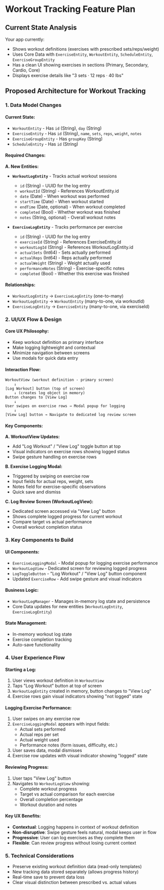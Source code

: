 # Workout Tracking Feature Plan

## **Current State Analysis**
Your app currently:
- Shows workout definitions (exercises with prescribed sets/reps/weight)
- Uses Core Data with `ExerciseEntity`, `WorkoutEntity`, `ScheduleEntity`, `ExerciseGroupEntity`
- Has a clean UI showing exercises in sections (Primary, Secondary, Cardio, Core)
- Displays exercise details like "3 sets · 12 reps · 40 lbs"

## **Proposed Architecture for Workout Tracking**

### **1. Data Model Changes**

#### **Current State:**
- `WorkoutEntity` - Has `id` (String), `day` (String)
- `ExerciseEntity` - Has `id` (String), `name`, `sets`, `reps`, `weight`, `notes`
- `ExerciseGroupEntity` - Has `groupKey` (String)
- `ScheduleEntity` - Has `id` (String)

#### **Required Changes:**

**A. New Entities:**
- **`WorkoutLogEntity`** - Tracks actual workout sessions
  - `id` (String) - UUID for the log entry
  - `workoutId` (String) - References WorkoutEntity.id
  - `date` (Date) - When workout was performed
  - `startTime` (Date) - When workout started
  - `endTime` (Date, optional) - When workout completed
  - `completed` (Bool) - Whether workout was finished
  - `notes` (String, optional) - Overall workout notes

- **`ExerciseLogEntity`** - Tracks performance per exercise
  - `id` (String) - UUID for the log entry
  - `exerciseId` (String) - References ExerciseEntity.id
  - `workoutLogId` (String) - References WorkoutLogEntity.id
  - `actualSets` (Int64) - Sets actually performed
  - `actualReps` (Int64) - Reps actually performed  
  - `actualWeight` (String) - Weight actually used
  - `performanceNotes` (String) - Exercise-specific notes
  - `completed` (Bool) - Whether this exercise was finished

#### **Relationships:**
- `WorkoutLogEntity` → `ExerciseLogEntity` (one-to-many)
- `WorkoutLogEntity` → `WorkoutEntity` (many-to-one, via workoutId)
- `ExerciseLogEntity` → `ExerciseEntity` (many-to-one, via exerciseId)

### **2. UI/UX Flow & Design**

#### **Core UX Philosophy:**
- Keep workout definition as primary interface
- Make logging lightweight and contextual
- Minimize navigation between screens
- Use modals for quick data entry

#### **Interaction Flow:**
```
WorkoutView (workout definition - primary screen)
    ↓
[Log Workout] button (top of screen)
    ↓ (creates log object in memory)
Button changes to [View Log]
    ↓
User swipes on exercise rows → Modal popup for logging
    ↓
[View Log] button → Navigate to dedicated log review screen
```

#### **Key Components:**

**A. WorkoutView Updates:**
- Add "Log Workout" / "View Log" toggle button at top
- Visual indicators on exercise rows showing logged status
- Swipe gesture handling on exercise rows

**B. Exercise Logging Modal:**
- Triggered by swiping on exercise row
- Input fields for actual reps, weight, sets
- Notes field for exercise-specific observations
- Quick save and dismiss

**C. Log Review Screen (WorkoutLogView):**
- Dedicated screen accessed via "View Log" button
- Shows complete logged progress for current workout
- Compare target vs actual performance
- Overall workout completion status

### **3. Key Components to Build**

#### **UI Components:**
- `ExerciseLoggingModal` - Modal popup for logging exercise performance
- `WorkoutLogView` - Dedicated screen for reviewing logged progress
- `LogToggleButton` - "Log Workout" / "View Log" button component
- Updated `ExerciseRow` - Add swipe gesture and visual indicators

#### **Business Logic:**
- `WorkoutLogManager` - Manages in-memory log state and persistence
- Core Data updates for new entities (`WorkoutLogEntity`, `ExerciseLogEntity`)

#### **State Management:**
- In-memory workout log state
- Exercise completion tracking
- Auto-save functionality

### **4. User Experience Flow**

#### **Starting a Log:**
1. User views workout definition in `WorkoutView`
2. Taps "Log Workout" button at top of screen
3. `WorkoutLogEntity` created in memory, button changes to "View Log"
4. Exercise rows gain visual indicators showing "not logged" state

#### **Logging Exercise Performance:**
1. User swipes on any exercise row
2. `ExerciseLoggingModal` appears with input fields:
   - Actual sets performed
   - Actual reps per set
   - Actual weight used
   - Performance notes (form issues, difficulty, etc.)
3. User saves data, modal dismisses
4. Exercise row updates with visual indicator showing "logged" state

#### **Reviewing Progress:**
1. User taps "View Log" button
2. Navigates to `WorkoutLogView` showing:
   - Complete workout progress
   - Target vs actual comparison for each exercise
   - Overall completion percentage
   - Workout duration and notes

#### **Key UX Benefits:**
- **Contextual**: Logging happens in context of workout definition
- **Non-disruptive**: Swipe gesture feels natural, modal keeps user in flow
- **Progressive**: User can log exercises as they complete them
- **Flexible**: Can review progress without losing current context

### **5. Technical Considerations**
- Preserve existing workout definition data (read-only templates)
- New tracking data stored separately (allows progress history)
- Real-time save to prevent data loss
- Clear visual distinction between prescribed vs. actual values
